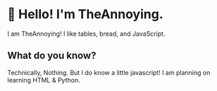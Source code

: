 # 👋 Hello! I'm TheAnnoying.

I am TheAnnoying! I like tables, bread, and JavaScript.

## What do you know?

Technically, Nothing. But I do know a little javascript! I am planning on learning HTML & Python.


